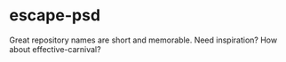 # escape-psd
Great repository names are short and memorable. Need inspiration? How about effective-carnival?
